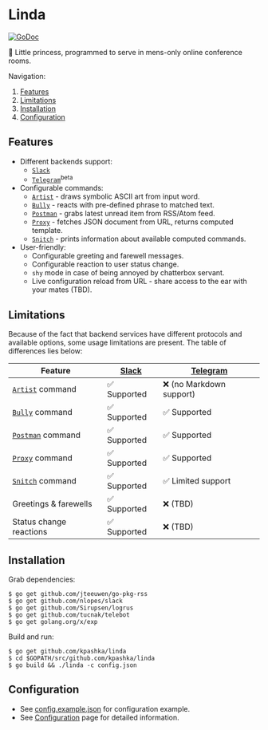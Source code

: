 # Linda

[![GoDoc](https://godoc.org/github.com/kpashka/linda?status.svg)](https://godoc.org/github.com/kpashka/linda)

:princess: Little princess, programmed to serve in mens-only online conference rooms.

Navigation:

1. [Features](#features)
1. [Limitations](#limitations)
1. [Installation](#installation)
1. [Configuration](#configuration)

## Features

* Different backends support:
	* [`Slack`](backend/slack)
	* [`Telegram`](backend/telegram)<sup>beta</sup> 
* Configurable commands:
	* [`Artist`](command/artist) - draws symbolic ASCII art from input word.
	* [`Bully`](command/bully) - reacts with pre-defined phrase to matched text.
	* [`Postman`](command/postman) - grabs latest unread item from RSS/Atom feed.
	* [`Proxy`](command/proxy) - fetches JSON document from URL, returns computed template.
	* [`Snitch`](command/snitch) - prints information about available computed commands.
* User-friendly:
	* Configurable greeting and farewell messages.
	* Configurable reaction to user status change.
	* `shy` mode in case of being annoyed by chatterbox servant.
	* Live configuration reload from URL - share access to the ear with your mates (TBD).

## Limitations

Because of the fact that backend services have different protocols and available options, some usage limitations are present. The table of differences lies below:

| Feature                              | [Slack](backend/slack)       | [Telegram](backend/telegram)       |
| ------------------------------------ | ---------------------------- | ---------------------------------- |
| [`Artist`](command/artist) command   | :white_check_mark: Supported | :x: (no Markdown support)          |
| [`Bully`](command/bully) command     | :white_check_mark: Supported | :white_check_mark: Supported       |
| [`Postman`](command/postman) command | :white_check_mark: Supported | :white_check_mark: Supported       |
| [`Proxy`](command/proxy) command     | :white_check_mark: Supported | :white_check_mark: Supported       |
| [`Snitch`](command/snitch) command   | :white_check_mark: Supported | :white_check_mark: Limited support |
| Greetings & farewells                | :white_check_mark: Supported | :x: (TBD)                          |
| Status change reactions              | :white_check_mark: Supported | :x: (TBD)                          |

## Installation

Grab dependencies:

	$ go get github.com/jteeuwen/go-pkg-rss
	$ go get github.com/nlopes/slack
	$ go get github.com/Sirupsen/logrus
	$ go get github.com/tucnak/telebot
	$ go get golang.org/x/exp

Build and run:

	$ go get github.com/kpashka/linda
	$ cd $GOPATH/src/github.com/kpashka/linda
	$ go build && ./linda -c config.json

## Configuration

* See [config.example.json](config.example.json) for configuration example.
* See [Configuration](https://github.com/kpashka/linda/wiki/Configuration) page for detailed information.
